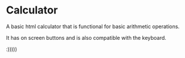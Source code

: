 # Calculator

A basic html calculator that is functional for basic arithmetic operations. 

It has on screen buttons and is also compatible with the keyboard.

:)))))
